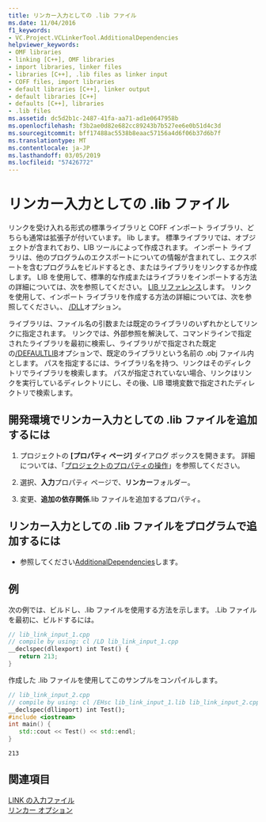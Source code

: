```yaml
---
title: リンカー入力としての .lib ファイル
ms.date: 11/04/2016
f1_keywords:
- VC.Project.VCLinkerTool.AdditionalDependencies
helpviewer_keywords:
- OMF libraries
- linking [C++], OMF libraries
- import libraries, linker files
- libraries [C++], .lib files as linker input
- COFF files, import libraries
- default libraries [C++], linker output
- default libraries [C++]
- defaults [C++], libraries
- .lib files
ms.assetid: dc5d2b1c-2487-41fa-aa71-ad1e0647958b
ms.openlocfilehash: f3b2ae0d82e682cc89243b7b527ee6e0b51d4c3d
ms.sourcegitcommit: bff17488ac5538b8eaac57156a4d6f06b37d6b7f
ms.translationtype: MT
ms.contentlocale: ja-JP
ms.lasthandoff: 03/05/2019
ms.locfileid: "57426772"
---
```

# <a name="lib-files-as-linker-input"></a>リンカー入力としての .lib ファイル

リンクを受け入れる形式の標準ライブラリと COFF インポート ライブラリ、どちらも通常は拡張子が付いています。 lib します。 標準ライブラリでは、オブジェクトが含まれており、LIB ツールによって作成されます。 インポート ライブラリは、他のプログラムのエクスポートについての情報が含まれてし、エクスポートを含むプログラムをビルドするとき、またはライブラリをリンクするか作成します。 LIB を使用して、標準的な作成またはライブラリをインポートする方法の詳細については、次を参照してください。 [LIB リファレンス](../../build/reference/lib-reference.md)します。 リンクを使用して、インポート ライブラリを作成する方法の詳細については、次を参照してください。、 [/DLL](../../build/reference/dll-build-a-dll.md)オプション。

ライブラリは、ファイル名の引数または既定のライブラリのいずれかとしてリンクに指定されます。 リンクでは、外部参照を解決して、コマンドラインで指定されたライブラリを最初に検索し、ライブラリがで指定された既定の[/DEFAULTLIB](../../build/reference/defaultlib-specify-default-library.md)オプションで、既定のライブラリという名前の .obj ファイル内とします。 パスを指定するには、ライブラリ名を持つ、リンクはそのディレクトリでライブラリを検索します。 パスが指定されていない場合、リンクはリンクを実行しているディレクトリにし、その後、LIB 環境変数で指定されたディレクトリで検索します。

## <a name="to-add-lib-files-as-linker-input-in-the-development-environment"></a>開発環境でリンカー入力としての .lib ファイルを追加するには

1. プロジェクトの **[プロパティ ページ]** ダイアログ ボックスを開きます。 詳細については、「[プロジェクトのプロパティの操作](../../ide/working-with-project-properties.md)」を参照してください。

1. 選択、**入力**プロパティ ページで、**リンカー**フォルダー。

1. 変更、**追加の依存関係**.lib ファイルを追加するプロパティ。

## <a name="to-programmatically-add-lib-files-as-linker-input"></a>リンカー入力としての .lib ファイルをプログラムで追加するには

- 参照してください[AdditionalDependencies](/dotnet/api/microsoft.visualstudio.vcprojectengine.vclinkertool.additionaldependencies)します。

## <a name="example"></a>例

次の例では、ビルドし、.lib ファイルを使用する方法を示します。 .Lib ファイルを最初に、ビルドするには。

```cpp
// lib_link_input_1.cpp
// compile by using: cl /LD lib_link_input_1.cpp
__declspec(dllexport) int Test() {
   return 213;
}
```

作成した .lib ファイルを使用してこのサンプルをコンパイルします。

```cpp
// lib_link_input_2.cpp
// compile by using: cl /EHsc lib_link_input_1.lib lib_link_input_2.cpp
__declspec(dllimport) int Test();
#include <iostream>
int main() {
   std::cout << Test() << std::endl;
}
```

```Output
213
```

## <a name="see-also"></a>関連項目

[LINK の入力ファイル](../../build/reference/link-input-files.md)<br/>
[リンカー オプション](../../build/reference/linker-options.md)

